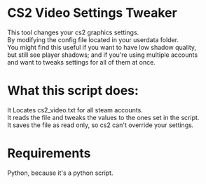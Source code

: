 # CS2 Video Settings Tweaker
This tool changes your cs2 graphics settings.  
By modifying the config file located in your userdata folder.  
You might find this useful if you want to have low shadow quality,  
but still see player shadows; and if you're using multiple accounts  
and want to tweaks settings for all of them at once.  

# What this script does:
It Locates cs2_video.txt for all steam accounts.  
It reads the file and tweaks the values to the ones set in the script.  
It saves the file as read only, so cs2 can't override your settings.  

# Requirements
Python, because it's a python script.

